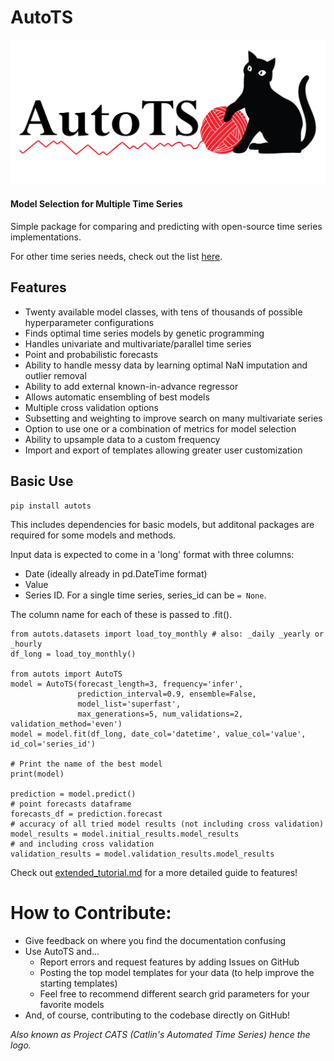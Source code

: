# AutoTS

![AutoTS Logo](/img/autots_logo.png)

#### Model Selection for Multiple Time Series

Simple package for comparing and predicting with open-source time series implementations.

For other time series needs, check out the list [here](https://github.com/MaxBenChrist/awesome_time_series_in_python).

## Features
* Twenty available model classes, with tens of thousands of possible hyperparameter configurations
* Finds optimal time series models by genetic programming
* Handles univariate and multivariate/parallel time series
* Point and probabilistic forecasts
* Ability to handle messy data by learning optimal NaN imputation and outlier removal
* Ability to add external known-in-advance regressor
* Allows automatic ensembling of best models
* Multiple cross validation options
* Subsetting and weighting to improve search on many multivariate series
* Option to use one or a combination of metrics for model selection
* Ability to upsample data to a custom frequency
* Import and export of templates allowing greater user customization

## Basic Use
```
pip install autots
```
This includes dependencies for basic models, but additonal packages are required for some models and methods.

Input data is expected to come in a 'long' format with three columns: 
* Date (ideally already in pd.DateTime format)
* Value
* Series ID. For a single time series, series_id can be `= None`. 

The column name for each of these is passed to .fit(). 

```
from autots.datasets import load_toy_monthly # also: _daily _yearly or _hourly
df_long = load_toy_monthly()

from autots import AutoTS
model = AutoTS(forecast_length=3, frequency='infer',
               prediction_interval=0.9, ensemble=False,
			   model_list='superfast',
               max_generations=5, num_validations=2, validation_method='even')
model = model.fit(df_long, date_col='datetime', value_col='value', id_col='series_id')

# Print the name of the best model
print(model)

prediction = model.predict()
# point forecasts dataframe
forecasts_df = prediction.forecast
# accuracy of all tried model results (not including cross validation)
model_results = model.initial_results.model_results
# and including cross validation
validation_results = model.validation_results.model_results

```

Check out [extended_tutorial.md](https://github.com/winedarksea/AutoTS/blob/master/extended_tutorial.md) for a more detailed guide to features!

# How to Contribute:
* Give feedback on where you find the documentation confusing
* Use AutoTS and...
	* Report errors and request features by adding Issues on GitHub
	* Posting the top model templates for your data (to help improve the starting templates)
	* Feel free to recommend different search grid parameters for your favorite models
* And, of course, contributing to the codebase directly on GitHub!


*Also known as Project CATS (Catlin's Automated Time Series) hence the logo.*
